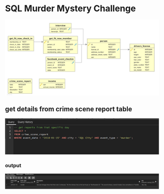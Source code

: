 # SQL Murder Mystery Challenge

![ERD diagram](images/erd.png)

## get details from crime scene report table
![ERD diagram](images/1.png)

### output
![ERD diagram](images/1a.png)